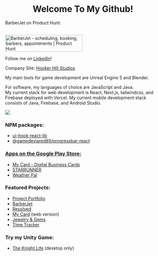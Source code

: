 <h1 style="text-align: center">Welcome To My Github!</h2>
 
<p>BarberJet on Product Hunt:</p><br/>
<a href="https://www.producthunt.com/posts/barberjet?utm_source=badge-featured&utm_medium=badge&utm_souce=badge-barberjet" target="_blank"><img src="https://api.producthunt.com/widgets/embed-image/v1/featured.svg?post_id=455187&theme=dark" alt="BarberJet - scheduling&#0044;&#0032;booking&#0044;&#0032;barbers&#0044;&#0032;appointments | Product Hunt" style="width: 250px; height: 54px;" width="250" height="54" /></a>

<p>Follow me on <a href="https://www.linkedin.com/comm/mynetwork/discovery-see-all?usecase=PEOPLE_FOLLOWS&followMember=jaredhooker" target="">LinkedIn</a>!</p>
<p>Company Site: <a href="https://www.hookerhillstudios.com" target="">Hooker Hill Studios</a></p>
<p>My main tools for game development are Unreal Engine 5 and Blender.</p>
<p>For software, my languages of choice are JavaScript and Java.<br> My current stack for web development is React, Next.js, tailwindcss, and Firebase deployed with Vercel. My current mobile development stack consists of Java, Firebase, and Android Studio.</p> 
<a href="https://skillicons.dev">
<img src="https://skillicons.dev/icons?i=unreal,unity,blender,netlify,nodejs,react,nextjs,tailwind,firebase,vercel,androidstudio,java&perline=6" />
</a>
<h3>NPM packages:</h3>
<ul>
 <li>
  <a href="https://www.npmjs.com/package/ui-hook-react-lib">
   ui-hook-react-lib
  </a>
 </li>
 <li>
  <a href="https://www.npmjs.com/package/@gamedevjared89/progressbar-react">
   @gamedevjared89/progressbar-react
  </li>
</ul>
<h3>Apps on the Google Play Store:</h3>
<ul>
<li>
<a href="https://play.google.com/store/apps/details?id=mycard.mycard" target="">My Card - Digital Business Cards</a>
</li>
<li>
<a href="https://play.google.com/store/apps/details?id=runner.starrunner" target="">STARRUNNER</a>
</li>
<li>
<a href="https://play.google.com/store/apps/details?id=weatherreport.suite" target="">Weather Pal</a>
</li>
</ul>
<h3>Featured Projects:</h3>
<ul>
 <li>
<a href="https://jaredsportfolio.netlify.app" target="">Project Portfolio</a>
</li>
<li>
 <a href="https://barberjet.vercel.app" target="">BarberJet</a>
 </li>
 <li>
 <a href="https://resolved.hookerhillstudios.com" target="">Resolved</a>
 </li>
 <li>
<a href="https://next-mycard.vercel.app" target="">My Card</a> (web version)
</li>
<li>
 <a href="https://next-jewelry.vercel.app" target="">Jewelry & Gems</a>
 </li>

<li>
<a href="https://time-tracker-plus.vercel.app" target="">Time Tracker</a>
</li>
</ul>
<h3>Try my Unity Game:</h3>
<ul>
<li>
<a href="https://jrh89.itch.io/the-knight-life" target="">The Knight Life</a> (desktop only)
</li>
</ul>
